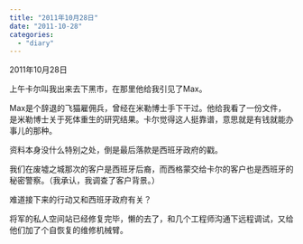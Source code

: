 ```yaml
---
title: "2011年10月28日"
date: "2011-10-28"
categories: 
  - "diary"
---
```


2011年10月28日

上午卡尔叫我出来去下黑市，在那里他给我引见了Max。

Max是个辞退的飞猫雇佣兵，曾经在米勒博士手下干过。他给我看了一份文件，是米勒博士关于死体重生的研究结果。卡尔觉得这人挺靠谱，意思就是有钱就能办事儿的那种。

资料本身没什么特别之处，倒是最后落款是西班牙政府的戳。

我们在废墟之城那次的客户是西班牙后裔，而西格蒙交给卡尔的客户也是西班牙的秘密警察。（我承认，我调查了客户背景。）

难道接下来的行动又和西班牙政府有关？

将军的私人空间站已经修复完毕，懒的去了，和几个工程师沟通下远程调试，又给他们加了个自恢复的维修机械臂。
